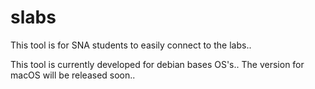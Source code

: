 # slabs

This tool is for SNA students to easily connect to the labs..

This tool is currently developed for debian bases OS's.. The version for macOS will be released soon..
